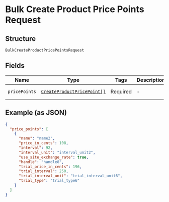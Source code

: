 
# Bulk Create Product Price Points Request

## Structure

`BulkCreateProductPricePointsRequest`

## Fields

| Name | Type | Tags | Description | Getter | Setter |
|  --- | --- | --- | --- | --- | --- |
| `pricePoints` | [`CreateProductPricePoint[]`](../../doc/models/create-product-price-point.md) | Required | - | getPricePoints(): array | setPricePoints(array pricePoints): void |

## Example (as JSON)

```json
{
  "price_points": [
    {
      "name": "name2",
      "price_in_cents": 108,
      "interval": 92,
      "interval_unit": "interval_unit2",
      "use_site_exchange_rate": true,
      "handle": "handle8",
      "trial_price_in_cents": 196,
      "trial_interval": 250,
      "trial_interval_unit": "trial_interval_unit6",
      "trial_type": "trial_type6"
    }
  ]
}
```

